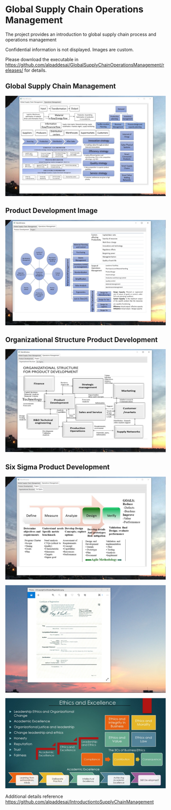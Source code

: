 # Global Supply Chain Operations Management

The project provides an introduction to global supply chain process and operations management

Confidential information is not displayed. Images are custom.

Please download the executable in https://github.com/alpaddesai/GlobalSupplyChainOperationsManagement/releases/ for details.

## Global Supply Chain Management
![image](GlobalSupplyChainMgmt.png)

## Product Development Image
![image](ProductDevelopmentImage.png)

## Organizational Structure Product Development
![image](OrganizationalStructureProductDevelopment.png)

## Six Sigma Product Development
![image](SixSigma.png)

![image](USCopyrightCertificate.png)

![image](Ethics.jpg)

Additional details reference https://github.com/alpaddesai/IntroductiontoSupplyChainManagement


